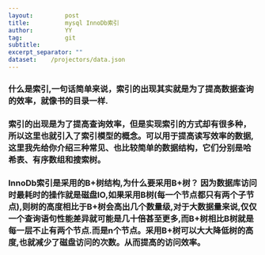 ```yaml
---
layout:     	post
title:     		mysql InnoDb索引
author:     	YY
tag:            git
subtitle:    	
excerpt_separator: ""
dataset:    /projectors/data.json
---
```

 <h3>什么是索引,一句话简单来说，索引的出现其实就是为了提高数据查询的效率，就像书的目录一样.</h3>

<h3>索引的出现是为了提高查询效率，但是实现索引的方式却有很多种，所以这里也就引入了索引模型的概念。可以用于提高读写效率的数据,这里我先给你介绍三种常见、也比较简单的数据结构，它们分别是哈希表、有序数组和搜索树。</h3>

<h3>InnoDb索引是采用的B+树结构,为什么要采用B+树？ 因为数据库访问时最耗时的操作就是磁盘IO,如果采用B树(每一个节点都只有两个子节点),则树的高度相比于B+树会高出几个数量级,对于大数据量来说,仅仅一个查询语句性能差异就可能是几十倍甚至更多,而B+树相比B树就是每一层不止有两个节点.而是n个节点。采用B+树可以大大降低树的高度,也就减少了磁盘访问的次数。从而提高的访问效率。</h3>



















